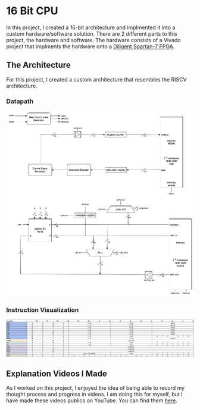 # 16 Bit CPU

In this project, I created a 16-bit architecture and implmented it into a custom hardware/software solution. There are 2 different parts to this project, the hardware and software. The hardware consists of a Vivado project that implments the hardware onto a [Diligent Spartan-7 FPGA](https://digilent.com/reference/programmable-logic/arty-s7/reference-manual).

## The Architecture

For this project, I created a custom architecture that resembles the RISCV architecture.

### Datapath
![Architecture Datapath](docs/arch-overview.png)

### Instruction Visualization
![Instruction Table](docs/instruction_table.png)


## Explanation Videos I Made

As I worked on this project, I enjoyed the idea of being able to record my thought process and progress in videos. I am doing this for myself, but I have made these videos publics on YouTube. You can find them [here](https://www.youtube.com/@amoghkashyap402). 